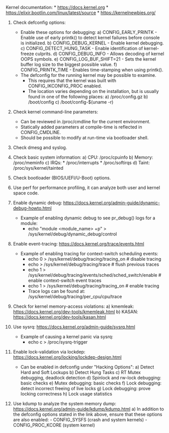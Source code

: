 Kernel documentation:
	* https://docs.kernel.org
	* https://elixir.bootlin.com/linux/latest/source
	* https://kernelnewbies.org/

1) Check defconfig options:
	* Enable these options for debugging:
		a) CONFIG_EARLY_PRINTK
			- Enable use of early printk() to detect kernel failures before console is initialized.
		b) CONFIG_DEBUG_KERNEL
			- Enable kernel debugging.
		c) CONFIG_DETECT_HUNG_TASK
			- Enable identification of kernel-freeze culprits.
		d) CONFIG_DEBUG_INFO
			-  Allows decoding of kernel OOPS symbols.
		e) CONFIG_LOG_BUF_SHIFT=21
			- Sets the kernel buffer log size to the biggest possible value.
		f) CONFIG_PRINTK_TIME
			- Enables time-stamping when using printk().
	* The defconfig for the running kernel may be possible to examine.
		- This requires that the kernel was built with CONFIG_IKCONFIG_PROC enabled.
		- The location varies depending on the installation, but is usually found in one of the following places:
			a) /proc/config.gz
			b) /boot/config
			c) /boot/config-$(uname -r)

2) Check kernel command-line parameters:
	* Can be reviewed in /proc/cmdline for the current environment.
	* Statically added parameters at compile-time is reflected in CONFIG_CMDLINE.
	* Should be possible to modify at run-time via bootloader shell.

3) Check dmesg and syslog.

4) Check basic system information:
	a) CPU: /proc/cpuinfo
	b) Memory: /proc/meminfo
	c) IRQs: 
		* /proc/interrupts
		* /proc/softirqs
	d) Taint: /proc/sys/kernel/tainted

5) Check bootloader (BIOS/UEFI/U-Boot) options.

6) Use perf for performance profiling, it can analyze both user and kernel space code.

7) Enable dynamic debug: https://docs.kernel.org/admin-guide/dynamic-debug-howto.html
	* Example of enabling dynamic debug to see pr_debug() logs for a module:
		- echo "module <module_name> +p" > /sys/kernel/debug/dynamic_debug/control

8) Enable event-tracing: https://docs.kernel.org/trace/events.html
	* Example of enabling tracing for context-switch scheduling events:
		- echo 0 > /sys/kernel/debug/tracing/tracing_on		# disable tracing
		- echo > /sys/kernel/debug/tracing/trace		# flush previous traces
		- echo 1 > /sys/kernel/debug/tracing/events/sched/sched_switch/enable	# enable context-switch event traces
		- echo 1 > /sys/kernel/debug/tracing/tracing_on		# enable tracing
		- Trace logs can be found at: /sys/kernel/debug/tracing/per_cpu/cpu<n>/trace

9) Check for kernel memory-access violations:
	a) kmemleak: https://docs.kernel.org/dev-tools/kmemleak.html
	b) KASAN: https://docs.kernel.org/dev-tools/kasan.html

10) Use sysrq: https://docs.kernel.org/admin-guide/sysrq.html
	* Example of causing a kernel panic via sysrq:
		- echo c > /proc/sysrq-trigger

11) Enable lock-validation via lockdep: https://docs.kernel.org/locking/lockdep-design.html
	* Can be enabled in defconfig under "Hacking Options":
		a) Detect Hard and Soft Lockups
		b) Detect Hung Tasks
		c) RT Mutex debugging, deadlock detection
		d) Spinlock and rw-lock debugging: basic checks
		e) Mutex debugging: basic checks
		f) Lock debugging: detect incorrect freeing of live locks
		g) Lock debugging: prove locking correctness
		h) Lock usage statistics

12) Use kdump to analyze the system memory dump: https://docs.kernel.org/admin-guide/kdump/kdump.html
	a) In addition to the defconfig options stated in the link above, ensure that these options are also enabled:
		- CONFIG_SYSFS (crash and system kernels)
		- CONFIG_PROC_KCORE (system kernel)
